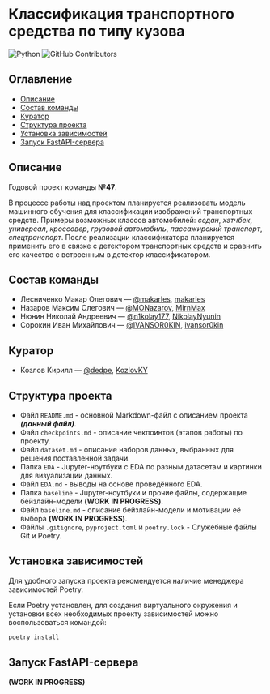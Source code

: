 # Классификация транспортного средства по типу кузова

![Python](https://img.shields.io/badge/python-v3.12+-blue.svg)
![GitHub Contributors](https://img.shields.io/badge/contributors-4-green.svg)

[//]: # (![GitHub Contributors]&#40;https://img.shields.io/github/contributors/NikolayNyunin/Vehicle-Classification&#41;)
[//]: # (TODO: uncomment when the repository becomes public)

## Оглавление

- [Описание](#описание)
- [Состав команды](#состав-команды)
- [Куратор](#куратор)
- [Структура проекта](#структура-проекта)
- [Установка зависимостей](#установка-зависимостей)
- [Запуск FastAPI-сервера](#запуск-fastapi-сервера)

## Описание

Годовой проект команды **№47**.

В процессе работы над проектом планируется реализовать модель машинного обучения для классификации изображений
транспортных средств. Примеры возможных классов автомобилей: _седан_, _хэтчбек_, _универсал_, _кроссовер_,
_грузовой автомобиль_, _пассажирский транспорт_, _спецтранспорт_. После реализации классификатора планируется применить
его в связке с детектором транспортных средств и сравнить его качество с встроенным в детектор классификатором.

## Состав команды

- Лесниченко Макар Олегович — [@makarles](https://t.me/makarles), [makarles](https://github.com/makarles)
- Назаров Максим Олегович — [@MONazarov](https://t.me/MONazarov), [MirnMax](https://github.com/MirnMax)
- Нюнин Николай Андреевич — [@n1kolay177](https://t.me/n1kolay177), [NikolayNyunin](https://github.com/NikolayNyunin)
- Сорокин Иван Михайлович — [@IVANSOR0KIN](https://t.me/IVANSOR0KIN), [ivansor0kin](https://github.com/ivansor0kin)

## Куратор

- Козлов Кирилл — [@dedpe](https://t.me/dedpe), [KozlovKY](https://github.com/KozlovKY)

## Структура проекта

- Файл `README.md` - основной Markdown-файл с описанием проекта **_(данный файл)_**.
- Файл `checkpoints.md` - описание чекпоинтов (этапов работы) по проекту.
- Файл `dataset.md` - описание наборов данных, выбранных для решения поставленной задачи.
- Папка `EDA` - Jupyter-ноутбуки с EDA по разным датасетам и картинки для визуализации данных.
- Файл `EDA.md` - выводы на основе проведённого EDA.
- Папка `baseline` - Jupyter-ноутбуки и прочие файлы, содержащие бейзлайн-модели **(WORK IN PROGRESS)**.
- Файл `baseline.md` - описание бейзлайн-модели и мотивации её выбора **(WORK IN PROGRESS)**.
- Файлы `.gitignore`, `pyproject.toml` и `poetry.lock` - Служебные файлы Git и Poetry.

## Установка зависимостей

Для удобного запуска проекта рекомендуется наличие менеджера зависимостей Poetry.

Если Poetry установлен, для создания виртуального окружения
и установки всех необходимых проекту зависимостей можно воспользоваться командой:

```bash
poetry install
```

## Запуск FastAPI-сервера

**(WORK IN PROGRESS)**
